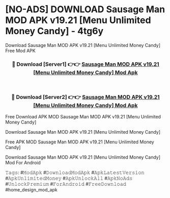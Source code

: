 # [NO-ADS] DOWNLOAD Sausage Man MOD APK v19.21 [Menu Unlimited Money Candy] - 4tg6y
Download Sausage Man MOD APK v19.21 [Menu Unlimited Money Candy] Free Mod APK

<div align="center">
<h3>🔴 Download [Server1] 👉👉 <a href="https://apk-comot.site?title=Sausage_Man_MOD_APK_v19.21_[Menu_Unlimited_Money_Candy]">Sausage Man MOD APK v19.21 [Menu Unlimited Money Candy] Mod Apk</a></h3><br>

<h3>🔴 Download [Server2] 👉👉 <a href="https://apk-comot.site?title=Sausage_Man_MOD_APK_v19.21_[Menu_Unlimited_Money_Candy]">Sausage Man MOD APK v19.21 [Menu Unlimited Money Candy] Mod Apk</a></h3>
</div>


Free Download APK MOD Sausage Man MOD APK v19.21 [Menu Unlimited Money Candy]

Download Sausage Man MOD APK v19.21 [Menu Unlimited Money Candy] 

Free APK MOD Sausage Man MOD APK v19.21 [Menu Unlimited Money Candy] 

Download Sausage Man MOD APK v19.21 [Menu Unlimited Money Candy] Mod For Android

𝚃𝚊𝚐𝚜: #𝙼𝚘𝚍𝙰𝚙𝚔 #𝙳𝚘𝚠𝚗𝚕𝚘𝚊𝚍𝙼𝚘𝚍𝙰𝚙𝚔 #𝙰𝚙𝚔𝙻𝚊𝚝𝚎𝚜𝚝𝚅𝚎𝚛𝚜𝚒𝚘𝚗 #𝙰𝚙𝚔𝚄𝚗𝚕𝚒𝚖𝚒𝚝𝚎𝚍𝙼𝚘𝚗𝚎𝚢 #𝙰𝚙𝚔𝚄𝚗𝚕𝚘𝚌𝚔𝙰𝚕𝚕 #𝙰𝚙𝚔𝙽𝚘𝙰𝚍𝚜 #𝚄𝚗𝚕𝚘𝚌𝚔𝙿𝚛𝚎𝚖𝚒𝚞𝚖 #𝙵𝚘𝚛𝙰𝚗𝚍𝚛𝚘𝚒𝚍 #𝙵𝚛𝚎𝚎𝙳𝚘𝚠𝚗𝚕𝚘𝚊𝚍 #home_design_mod_apk